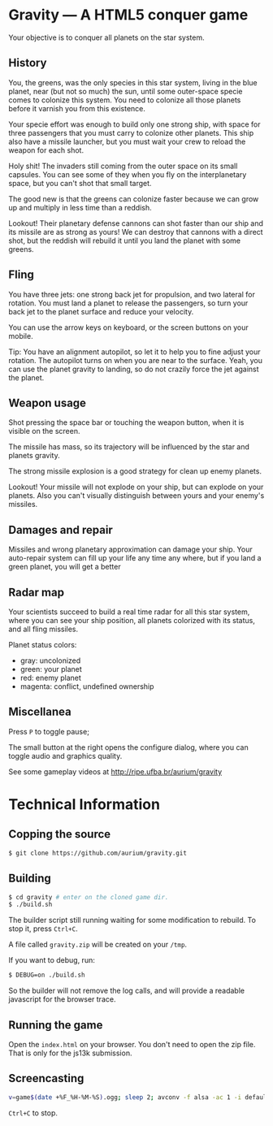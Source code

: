 Gravity — A HTML5 conquer game
==============================

Your objective is to conquer all planets on the star system.

## History

You, the greens, was the only species in this star system, living in the blue planet, near (but not so much) the sun, until some outer-space specie comes to colonize this system. You need to colonize all those planets before it varnish you from this existence.

Your specie effort was enough to build only one strong ship, with space for three passengers that you must carry to colonize other planets. This ship also have a missile launcher, but you must wait your crew to reload the weapon for each shot.

Holy shit! The invaders still coming from the outer space on its small capsules. You can see some of they when you fly on the interplanetary space, but you can't shot that small target.

The good new is that the greens can colonize faster because we can grow up and multiply in less time than a reddish.

Lookout! Their planetary defense cannons can shot faster than our ship and its missile are as strong as yours! We can destroy that cannons with a direct shot, but the reddish will rebuild it until you land the planet with some greens.

## Fling

You have three jets: one strong back jet for propulsion, and two lateral for rotation. You must land a planet to release the passengers, so turn your back jet to the planet surface and reduce your velocity.

You can use the arrow keys on keyboard, or the screen buttons on your mobile.

Tip: You have an alignment autopilot, so let it to help you to fine adjust your rotation. The autopilot turns on when you are near to the surface. Yeah, you can use the planet gravity to landing, so do not crazily force the jet against the planet.

## Weapon usage

Shot pressing the space bar or touching the weapon button, when it is visible on the screen.

The missile has mass, so its trajectory will be influenced by the star and planets gravity.

The strong missile explosion is a good strategy for clean up enemy planets.

Lookout! Your missile will not explode on your ship, but can explode on your planets. Also you can't visually distinguish between yours and your enemy's missiles.

## Damages and repair

Missiles and wrong planetary approximation can damage your ship. Your auto-repair system can fill up your life any time any where, but if you land a green planet, you will get a better 

## Radar map

Your scientists succeed to build a real time radar for all this star system, where you can see your ship position, all planets colorized with its status, and all fling missiles.

Planet status colors:
- gray: uncolonized
- green: your planet
- red: enemy planet
- magenta: conflict, undefined ownership

## Miscellanea

Press `P` to toggle pause;

The small button at the right opens the configure dialog, where you can toggle audio and graphics quality.

See some gameplay videos at http://ripe.ufba.br/aurium/gravity

Technical Information
======================

## Copping the source
```bash
$ git clone https://github.com/aurium/gravity.git
```

## Building
```bash
$ cd gravity # enter on the cloned game dir.
$ ./build.sh
```
The builder script still running waiting for some modification to rebuild.
To stop it, press `Ctrl+C`.

A file called `gravity.zip` will be created on your `/tmp`.

If you want to debug, run:
```bash
$ DEBUG=on ./build.sh
```
So the builder will not remove the log calls, and will provide a readable javascript for the browser trace.

## Running the game
Open the `index.html` on your browser.
You don't need to open the zip file.
That is only for the js13k submission.

## Screencasting

```bash
v=game$(date +%F_%H-%M-%S).ogg; sleep 2; avconv -f alsa -ac 1 -i default -f x11grab -s 800x600 -r 25 -i $DISPLAY -b:a 64k -b:v 1400k -f ogg -acodec libvorbis -vcodec libtheora $v; test -n "$(head $v)" && vlc $v; ls -lh $v
```
`Ctrl+C` to stop.
